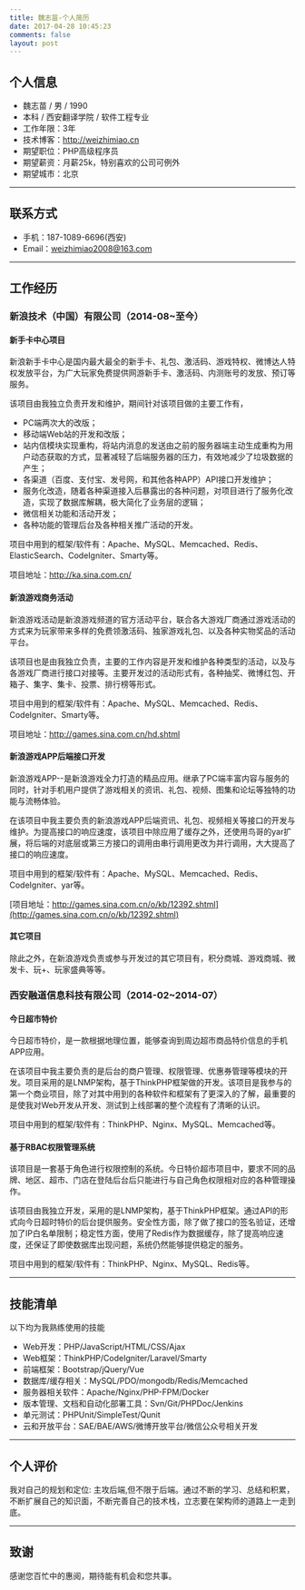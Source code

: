 ```yaml
---
title: 魏志苗-个人简历
date: 2017-04-28 10:45:23
comments: false
layout: post
---
```


## 个人信息

* 魏志苗 / 男 / 1990
* 本科 / 西安翻译学院 / 软件工程专业
* 工作年限：3年
* 技术博客：http://weizhimiao.cn
* 期望职位：PHP高级程序员
* 期望薪资：月薪25k，特别喜欢的公司可例外
* 期望城市：北京

---

## 联系方式

* 手机：187-1089-6696(西安)
* Email：weizhimiao2008@163.com

---

## 工作经历

### 新浪技术（中国）有限公司（2014-08~至今）

#### 新手卡中心项目

新浪新手卡中心是国内最大最全的新手卡、礼包、激活码、游戏特权、微博达人特权发放平台，为广大玩家免费提供网游新手卡、激活码、内测账号的发放、预订等服务。

该项目由我独立负责开发和维护，期间针对该项目做的主要工作有，
* PC端两次大的改版；
* 移动端Web站的开发和改版；
* 站内信模块实现重构，将站内消息的发送由之前的服务器端主动生成重构为用户动态获取的方式，显著减轻了后端服务器的压力，有效地减少了垃圾数据的产生；
* 各渠道（百度、支付宝、发号网，和其他各种APP）API接口开发维护；
* 服务化改造，随着各种渠道接入后暴露出的各种问题，对项目进行了服务化改造，实现了数据库解耦，极大简化了业务层的逻辑；
* 微信相关功能和活动开发；
* 各种功能的管理后台及各种相关推广活动的开发。

项目中用到的框架/软件有：Apache、MySQL、Memcached、Redis、ElasticSearch、CodeIgniter、Smarty等。

项目地址：http://ka.sina.com.cn/

#### 新浪游戏商务活动

新浪游戏活动是新浪游戏频道的官方活动平台，联合各大游戏厂商通过游戏活动的方式来为玩家带来多样的免费领激活码、独家游戏礼包、以及各种实物奖品的活动平台。

该项目也是由我独立负责，主要的工作内容是开发和维护各种类型的活动，以及与各游戏厂商进行接口对接等。主要开发过的活动形式有，各种抽奖、微博红包、开箱子、集字、集卡、投票、排行榜等形式。

项目中用到的框架/软件有：Apache、MySQL、Memcached、Redis、CodeIgniter、Smarty等。

项目地址：http://games.sina.com.cn/hd.shtml

#### 新浪游戏APP后端接口开发

新浪游戏APP--是新浪游戏全力打造的精品应用。继承了PC端丰富内容与服务的同时，针对手机用户提供了游戏相关的资讯、礼包、视频、图集和论坛等独特的功能与流畅体验。

在该项目中我主要负责的新浪游戏APP后端资讯、礼包、视频相关等接口的开发与维护。为提高接口的响应速度，该项目中除应用了缓存之外，还使用鸟哥的yar扩展，将后端的对底层或第三方接口的调用由串行调用更改为并行调用，大大提高了接口的响应速度。

项目中用到的框架/软件有：Apache、MySQL、Memcached、Redis、CodeIgniter、yar等。


[项目地址：http://games.sina.com.cn/o/kb/12392.shtml](http://games.sina.com.cn/o/kb/12392.shtml)

#### 其它项目

除此之外，在新浪游戏负责或参与开发过的其它项目有，积分商城、游戏商城、微发卡、玩+、玩家盛典等等。

### 西安融道信息科技有限公司（2014-02~2014-07）

#### 今日超市特价

今日超市特价，是一款根据地理位置，能够查询到周边超市商品特价信息的手机APP应用。

在该项目中我主要负责的是后台的商户管理、权限管理、优惠券管理等模块的开发。项目采用的是LNMP架构，基于ThinkPHP框架做的开发。该项目是我参与的第一个商业项目，除了对其中用到的各种软件和框架有了更深入的了解，最重要的是使我对Web开发从开发、测试到上线部署的整个流程有了清晰的认识。

项目中用到的框架/软件有：ThinkPHP、Nginx、MySQL、Memcached等。

#### 基于RBAC权限管理系统

该项目是一套基于角色进行权限控制的系统。今日特价超市项目中，要求不同的品牌、地区、超市、门店在登陆后台后只能进行与自己角色权限相对应的各种管理操作。

该项目由我独立开发，采用的是LNMP架构，基于ThinkPHP框架。通过API的形式向今日超时特价的后台提供服务。安全性方面，除了做了接口的签名验证，还增加了IP白名单限制；稳定性方面，使用了Redis作为数据缓存，除了提高响应速度，还保证了即使数据库出现问题，系统仍然能够提供稳定的服务。

项目中用到的框架/软件有：ThinkPHP、Nginx、MySQL、Redis等。

---

## 技能清单
以下均为我熟练使用的技能

* Web开发：PHP/JavaScript/HTML/CSS/Ajax
* Web框架：ThinkPHP/CodeIgniter/Laravel/Smarty
* 前端框架：Bootstrap/jQuery/Vue
* 数据库/缓存相关：MySQL/PDO/mongodb/Redis/Memcached
* 服务器相关软件：Apache/Nginx/PHP-FPM/Docker
* 版本管理、文档和自动化部署工具：Svn/Git/PHPDoc/Jenkins
* 单元测试：PHPUnit/SimpleTest/Qunit
* 云和开放平台：SAE/BAE/AWS/微博开放平台/微信公众号相关开发

---

## 个人评价

我对自己的规划和定位: 主攻后端,但不限于后端。通过不断的学习、总结和积累，不断扩展自己的知识面，不断完善自己的技术栈，立志要在架构师的道路上一走到底。

---

## 致谢

感谢您百忙中的惠阅，期待能有机会和您共事。
